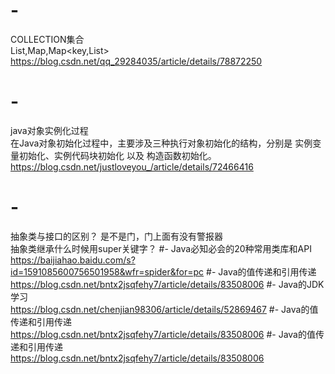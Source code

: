 # -
COLLECTION集合<br/>
List,Map,Map<key,List><br/>
https://blog.csdn.net/qq_29284035/article/details/78872250
# -
java对象实例化过程<br/>
在Java对象初始化过程中，主要涉及三种执行对象初始化的结构，分别是 实例变量初始化、实例代码块初始化 以及 构造函数初始化。<br/>
https://blog.csdn.net/justloveyou_/article/details/72466416
# -
抽象类与接口的区别？ 是不是门，门上面有没有警报器<br/>
抽象类继承什么时候用super关键字？
#-
Java必知必会的20种常用类库和API<br/>
https://baijiahao.baidu.com/s?id=1591085600756501958&wfr=spider&for=pc
#-
Java的值传递和引用传递<br/>
https://blog.csdn.net/bntx2jsqfehy7/article/details/83508006
#-
Java的JDK学习<br/>
https://blog.csdn.net/chenjian98306/article/details/52869467
#-
Java的值传递和引用传递<br/>
https://blog.csdn.net/bntx2jsqfehy7/article/details/83508006
#-
Java的值传递和引用传递<br/>
https://blog.csdn.net/bntx2jsqfehy7/article/details/83508006
